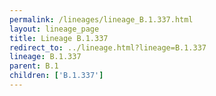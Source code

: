 ```yaml
---
permalink: /lineages/lineage_B.1.337.html
layout: lineage_page
title: Lineage B.1.337
redirect_to: ../lineage.html?lineage=B.1.337
lineage: B.1.337
parent: B.1
children: ['B.1.337']
---
```

